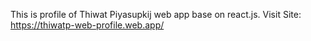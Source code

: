 This is profile of Thiwat Piyasupkij web app base on react.js. Visit Site: https://thiwatp-web-profile.web.app/
